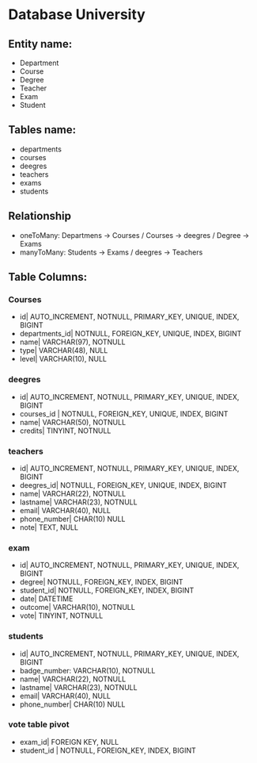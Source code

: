 <!--
Modellizzare la struttura di un database per memorizzare tutti i dati riguardanti una università:
- sono presenti diversi Dipartimenti (es.: Lettere e Filosofia, Matematica, Ingegneria ecc.);
- ogni Dipartimento offre più Corsi di Laurea (es.: Civiltà e Letterature Classiche, Informatica, Ingegneria Elettronica ecc..)
- ogni Corso di Laurea prevede diversi Corsi (es.: Letteratura Latina, Sistemi Operativi 1, Analisi Matematica 2 ecc.);
- ogni Corso può essere tenuto da diversi Insegnanti;
- ogni Corso prevede più appelli d'Esame;
- ogni Studente è iscritto ad un solo Corso di Laurea;
- ogni Studente può iscriversi a più appelli di Esame;
- per ogni appello d'Esame a cui lo Studente ha partecipato, è necessario memorizzare il voto ottenuto, anche se non sufficiente.
-->

# Database University

## Entity name:
- Department
- Course
- Degree
- Teacher
- Exam
- Student

## Tables name: 
- departments
- courses
- deegres
- teachers
- exams
- students

## Relationship
- oneToMany: Departmens -> Courses / Courses -> deegres / Degree -> Exams
- manyToMany: Students -> Exams / deegres -> Teachers

## Table Columns: 


### Courses
- id| AUTO_INCREMENT, NOTNULL, PRIMARY_KEY, UNIQUE, INDEX, BIGINT
- departments_id| NOTNULL, FOREIGN_KEY, UNIQUE, INDEX, BIGINT
- name| VARCHAR(97), NOTNULL
- type| VARCHAR(48), NULL
- level| VARCHAR(10), NULL


### deegres
- id| AUTO_INCREMENT, NOTNULL, PRIMARY_KEY, UNIQUE, INDEX, BIGINT
- courses_id | NOTNULL, FOREIGN_KEY, UNIQUE, INDEX, BIGINT
- name| VARCHAR(50), NOTNULL
- credits| TINYINT, NOTNULL


### teachers
- id| AUTO_INCREMENT, NOTNULL, PRIMARY_KEY, UNIQUE, INDEX, BIGINT
- deegres_id|  NOTNULL, FOREIGN_KEY, UNIQUE, INDEX, BIGINT
- name| VARCHAR(22), NOTNULL
- lastname| VARCHAR(23), NOTNULL
- email| VARCHAR(40), NULL
- phone_number| CHAR(10) NULL
- note| TEXT, NULL


### exam
- id| AUTO_INCREMENT, NOTNULL, PRIMARY_KEY, UNIQUE, INDEX, BIGINT
- degree| NOTNULL, FOREIGN_KEY, INDEX, BIGINT
- student_id| NOTNULL, FOREIGN_KEY, INDEX, BIGINT
- date| DATETIME
- outcome| VARCHAR(10), NOTNULL
- vote| TINYINT, NOTNULL


### students
- id| AUTO_INCREMENT, NOTNULL, PRIMARY_KEY, UNIQUE, INDEX, BIGINT
- badge_number: VARCHAR(10), NOTNULL
- name| VARCHAR(22), NOTNULL
- lastname| VARCHAR(23), NOTNULL
- email| VARCHAR(40), NULL
- phone_number| CHAR(10) NULL


### vote table pivot
- exam_id| FOREIGN KEY, NULL
- student_id | NOTNULL, FOREIGN_KEY, INDEX, BIGINT